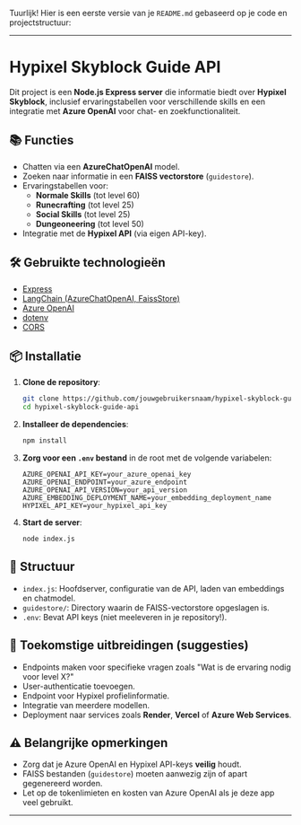Tuurlijk! Hier is een eerste versie van je `README.md` gebaseerd op je code en projectstructuur:

---

# Hypixel Skyblock Guide API

Dit project is een **Node.js Express server** die informatie biedt over **Hypixel Skyblock**, inclusief ervaringstabellen voor verschillende skills en een integratie met **Azure OpenAI** voor chat- en zoekfunctionaliteit.

## 📚 Functies
- Chatten via een **AzureChatOpenAI** model.
- Zoeken naar informatie in een **FAISS vectorstore** (`guidestore`).
- Ervaringstabellen voor:
  - **Normale Skills** (tot level 60)
  - **Runecrafting** (tot level 25)
  - **Social Skills** (tot level 25)
  - **Dungeoneering** (tot level 50)
- Integratie met de **Hypixel API** (via eigen API-key).

## 🛠️ Gebruikte technologieën
- [Express](https://expressjs.com/)
- [LangChain (AzureChatOpenAI, FaissStore)](https://js.langchain.com/)
- [Azure OpenAI](https://learn.microsoft.com/en-us/azure/ai-services/openai/)
- [dotenv](https://www.npmjs.com/package/dotenv)
- [CORS](https://www.npmjs.com/package/cors)

## 📦 Installatie

1. **Clone de repository**:
   ```bash
   git clone https://github.com/jouwgebruikersnaam/hypixel-skyblock-guide-api.git
   cd hypixel-skyblock-guide-api
   ```

2. **Installeer de dependencies**:
   ```bash
   npm install
   ```

3. **Zorg voor een `.env` bestand** in de root met de volgende variabelen:
   ```env
   AZURE_OPENAI_API_KEY=your_azure_openai_key
   AZURE_OPENAI_ENDPOINT=your_azure_endpoint
   AZURE_OPENAI_API_VERSION=your_api_version
   AZURE_EMBEDDING_DEPLOYMENT_NAME=your_embedding_deployment_name
   HYPIXEL_API_KEY=your_hypixel_api_key
   ```

4. **Start de server**:
   ```bash
   node index.js
   ```

## 🧠 Structuur
- `index.js`: Hoofdserver, configuratie van de API, laden van embeddings en chatmodel.
- `guidestore/`: Directory waarin de FAISS-vectorstore opgeslagen is.
- `.env`: Bevat API keys (niet meeleveren in je repository!).

## 🔮 Toekomstige uitbreidingen (suggesties)
- Endpoints maken voor specifieke vragen zoals "Wat is de ervaring nodig voor level X?"
- User-authenticatie toevoegen.
- Endpoint voor Hypixel profielinformatie.
- Integratie van meerdere modellen.
- Deployment naar services zoals **Render**, **Vercel** of **Azure Web Services**.

## ⚠️ Belangrijke opmerkingen
- Zorg dat je Azure OpenAI en Hypixel API-keys **veilig** houdt.
- FAISS bestanden (`guidestore`) moeten aanwezig zijn of apart gegenereerd worden.
- Let op de tokenlimieten en kosten van Azure OpenAI als je deze app veel gebruikt.

---
